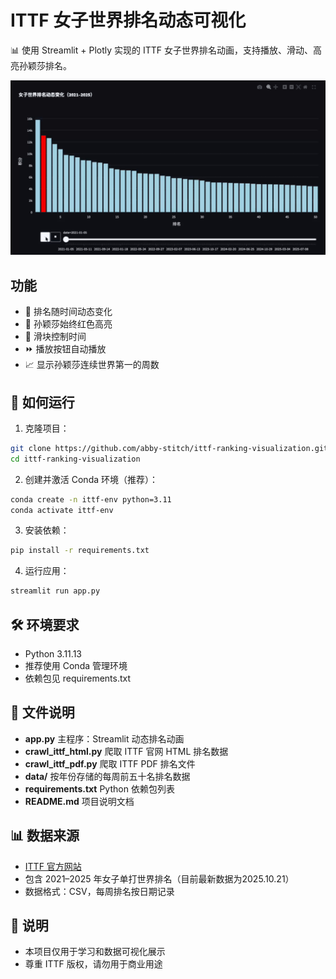 # ITTF 女子世界排名动态可视化

📊 使用 Streamlit + Plotly 实现的 ITTF 女子世界排名动画，支持播放、滑动、高亮孙颖莎排名。

![Demo](demo.gif)

## 功能
- 🏓 排名随时间动态变化
- 🔴 孙颖莎始终红色高亮
- 📅 滑块控制时间
- ⏩ 播放按钮自动播放
- 📈 显示孙颖莎连续世界第一的周数

## 🚀 如何运行

1. 克隆项目：
```bash
git clone https://github.com/abby-stitch/ittf-ranking-visualization.git
cd ittf-ranking-visualization
```

2. 创建并激活 Conda 环境（推荐）：
```bash
conda create -n ittf-env python=3.11
conda activate ittf-env
```

3. 安装依赖：
```bash
pip install -r requirements.txt
```

4. 运行应用：
```bash
streamlit run app.py
```

## 🛠️ 环境要求
- Python 3.11.13 
- 推荐使用 Conda 管理环境
- 依赖包见 requirements.txt

## 📂 文件说明
- **app.py** 主程序：Streamlit 动态排名动画
- **crawl_ittf_html.py** 爬取 ITTF 官网 HTML 排名数据
- **crawl_ittf_pdf.py** 爬取 ITTF PDF 排名文件
- **data/** 按年份存储的每周前五十名排名数据
- **requirements.txt** Python 依赖包列表
- **README.md** 项目说明文档

## 📊 数据来源
- [ITTF 官方网站](https://www.ittf.com)
- 包含 2021–2025 年女子单打世界排名（目前最新数据为2025.10.21）
- 数据格式：CSV，每周排名按日期记录

## 📝 说明
- 本项目仅用于学习和数据可视化展示
- 尊重 ITTF 版权，请勿用于商业用途

